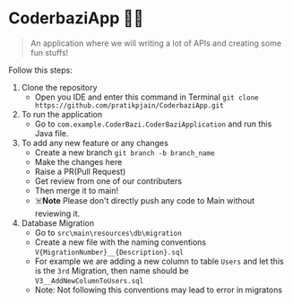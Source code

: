 # CoderbaziApp 🚀🚀
> An application where we will writing a lot of APIs and creating some fun stuffs!

Follow this steps:
1) Clone the repository
    - Open you IDE and enter this command in Terminal `git clone https://github.com/pratikpjain/CoderbaziApp.git`
2) To run the application
    - Go to `com.example.CoderBazi.CoderBaziApplication` and run this Java file.
3) To add any new feature or any changes
    - Create a new branch `git branch -b branch_name`
    - Make the changes here
    - Raise a PR(Pull Request)
    - Get review from one of our contributers
    - Then merge it to main!
    - ☠️**Note** Please don't directly push any code to Main without reviewing it.
4) Database Migration
   - Go to `src\main\resources\db\migration`
   - Create a new file with the naming conventions `V{MigrationNumber}__{Description}.sql`
   - For example we are adding a new column to table `Users` and let this is the `3rd` Migration, then name should be `V3__AddNewColumnToUsers.sql`
   - Note: Not following this conventions may lead to error in migratons
